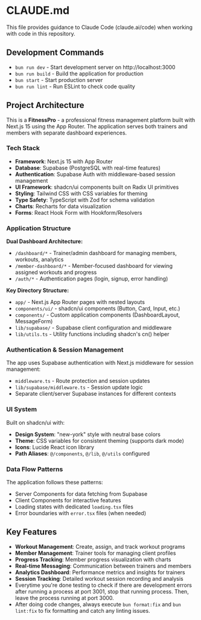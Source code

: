 # CLAUDE.md

This file provides guidance to Claude Code (claude.ai/code) when working with code in this repository.

## Development Commands

- `bun run dev` - Start development server on http://localhost:3000
- `bun run build` - Build the application for production
- `bun start` - Start production server
- `bun run lint` - Run ESLint to check code quality

## Project Architecture

This is a **FitnessPro** - a professional fitness management platform built with Next.js 15 using the App Router. The application serves both trainers and members with separate dashboard experiences.

### Tech Stack

- **Framework**: Next.js 15 with App Router
- **Database**: Supabase (PostgreSQL with real-time features)
- **Authentication**: Supabase Auth with middleware-based session management
- **UI Framework**: shadcn/ui components built on Radix UI primitives
- **Styling**: Tailwind CSS with CSS variables for theming
- **Type Safety**: TypeScript with Zod for schema validation
- **Charts**: Recharts for data visualization
- **Forms**: React Hook Form with Hookform/Resolvers

### Application Structure

**Dual Dashboard Architecture:**
- `/dashboard/*` - Trainer/admin dashboard for managing members, workouts, analytics
- `/member-dashboard/*` - Member-focused dashboard for viewing assigned workouts and progress
- `/auth/*` - Authentication pages (login, signup, error handling)

**Key Directory Structure:**
- `app/` - Next.js App Router pages with nested layouts
- `components/ui/` - shadcn/ui components (Button, Card, Input, etc.)
- `components/` - Custom application components (DashboardLayout, MessageForm)
- `lib/supabase/` - Supabase client configuration and middleware
- `lib/utils.ts` - Utility functions including shadcn's cn() helper

### Authentication & Session Management

The app uses Supabase authentication with Next.js middleware for session management:
- `middleware.ts` - Route protection and session updates
- `lib/supabase/middleware.ts` - Session update logic
- Separate client/server Supabase instances for different contexts

### UI System

Built on shadcn/ui with:
- **Design System**: "new-york" style with neutral base colors
- **Theme**: CSS variables for consistent theming (supports dark mode)
- **Icons**: Lucide React icon library
- **Path Aliases**: `@/components`, `@/lib`, `@/utils` configured

### Data Flow Patterns

The application follows these patterns:
- Server Components for data fetching from Supabase
- Client Components for interactive features
- Loading states with dedicated `loading.tsx` files
- Error boundaries with `error.tsx` files (when needed)

## Key Features

- **Workout Management**: Create, assign, and track workout programs
- **Member Management**: Trainer tools for managing client profiles
- **Progress Tracking**: Member progress visualization with charts
- **Real-time Messaging**: Communication between trainers and members
- **Analytics Dashboard**: Performance metrics and insights for trainers
- **Session Tracking**: Detailed workout session recording and analysis
- Everytime you're done testing to check if there are development errors after running a process at port 3001, stop that running process. Then, leave the process running at port 3000.
- After doing code changes, always execute `bun format:fix` and `bun lint:fix` to fix formatting and catch any linting issues.